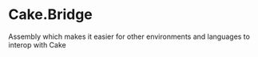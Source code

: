 # Cake.Bridge
Assembly which makes it easier for other environments and languages to interop with Cake
